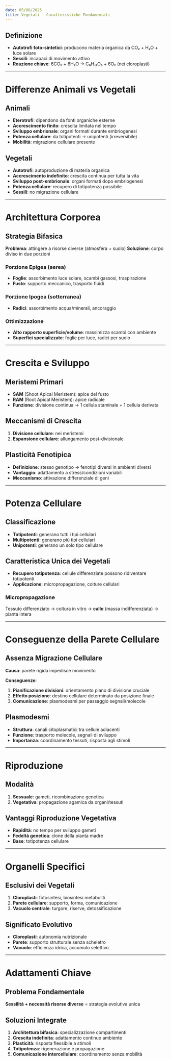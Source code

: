 ```yaml
---
date: 05/08/2025
title: Vegetali - Caratteristiche Fondamentali
---
```

## Definizione

- **Autotrofi foto-sintetici**: producono materia organica da CO₂ + H₂O + luce solare
- **Sessili**: incapaci di movimento attivo
- **Reazione chiave**: 6CO₂ + 6H₂O → C₆H₁₂O₆ + 6O₂ (nei cloroplasti)

---

# Differenze Animali vs Vegetali

## Animali

- **Eterotrofi**: dipendono da fonti organiche esterne
- **Accrescimento finito**: crescita limitata nel tempo
- **Sviluppo embrionale**: organi formati durante embriogenesi
- **Potenza cellulare**: da totipotenti → unipotenti (irreversibile)
- **Mobilità**: migrazione cellulare presente

## Vegetali

- **Autotrofi**: autoproduzione di materia organica
- **Accrescimento indefinito**: crescita continua per tutta la vita
- **Sviluppo post-embrionale**: organi formati dopo embriogenesi
- **Potenza cellulare**: recupero di totipotenza possibile
- **Sessili**: no migrazione cellulare

---

# Architettura Corporea

## Strategia Bifasica

**Problema**: attingere a risorse diverse (atmosfera + suolo) **Soluzione**: corpo diviso in due porzioni

### Porzione Epigea (aerea)

- **Foglie**: assorbimento luce solare, scambi gassosi, traspirazione
- **Fusto**: supporto meccanico, trasporto fluidi

### Porzione Ipogea (sotterranea)

- **Radici**: assorbimento acqua/minerali, ancoraggio

### Ottimizzazione

- **Alto rapporto superficie/volume**: massimizza scambi con ambiente
- **Superfici specializzate**: foglie per luce, radici per suolo

---

# Crescita e Sviluppo

## Meristemi Primari

- **SAM** (Shoot Apical Meristem): apice del fusto
- **RAM** (Root Apical Meristem): apice radicale
- **Funzione**: divisione continua → 1 cellula staminale + 1 cellula derivata

## Meccanismi di Crescita

1. **Divisione cellulare**: nei meristemi
2. **Espansione cellulare**: allungamento post-divisionale

## Plasticità Fenotipica

- **Definizione**: stesso genotipo → fenotipi diversi in ambienti diversi
- **Vantaggio**: adattamento a stress/condizioni variabili
- **Meccanismo**: attivazione differenziale di geni

---

# Potenza Cellulare

## Classificazione

- **Totipotenti**: generano tutti i tipi cellulari
- **Multipotenti**: generano più tipi cellulari
- **Unipotenti**: generano un solo tipo cellulare

## Caratteristica Unica dei Vegetali

- **Recupero totipotenza**: cellule differenziate possono ridiventare totipotenti
- **Applicazione**: micropropagazione, colture cellulari

### Micropropagazione

Tessuto differenziato → coltura in vitro → **callo** (massa indifferenziata) → pianta intera

---

# Conseguenze della Parete Cellulare

## Assenza Migrazione Cellulare

**Causa**: parete rigida impedisce movimento

**Conseguenze**:

1. **Pianificazione divisioni**: orientamento piano di divisione cruciale
2. **Effetto posizione**: destino cellulare determinato da posizione finale
3. **Comunicazione**: plasmodesmi per passaggio segnali/molecole

## Plasmodesmi

- **Struttura**: canali citoplasmatici tra cellule adiacenti
- **Funzione**: trasporto molecole, segnali di sviluppo
- **Importanza**: coordinamento tessuti, risposta agli stimoli

---

# Riproduzione

## Modalità

1. **Sessuale**: gameti, ricombinazione genetica
2. **Vegetativa**: propagazione agamica da organi/tessuti

## Vantaggi Riproduzione Vegetativa

- **Rapidità**: no tempo per sviluppo gameti
- **Fedeltà genetica**: clone della pianta madre
- **Base**: totipotenza cellulare

---

# Organelli Specifici

## Esclusivi dei Vegetali

1. **Cloroplasti**: fotosintesi, biosintesi metaboliti
2. **Parete cellulare**: supporto, forma, comunicazione
3. **Vacuolo centrale**: turgore, riserve, detossificazione

## Significato Evolutivo

- **Cloroplasti**: autonomia nutrizionale
- **Parete**: supporto strutturale senza scheletro
- **Vacuolo**: efficienza idrica, accumulo selettivo

---

# Adattamenti Chiave

## Problema Fondamentale

**Sessilitá + necessità risorse diverse** = strategia evolutiva unica

## Soluzioni Integrate

1. **Architettura bifasica**: specializzazione compartimenti
2. **Crescita indefinita**: adattamento continuo ambiente
3. **Plasticità**: risposta flessibile a stimoli
4. **Totipotenza**: rigenerazione e propagazione
5. **Comunicazione intercellulare**: coordinamento senza mobilità